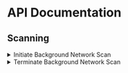 # API Documentation

## Scanning

<details>
<summary>Initiate Background Network Scan</summary>

Initiate a background network scan to probe for vulnerabilities. This scan runs asynchronously, mapping potential nodes for hacking.

**Endpoint:** `POST /api/scan/initiate`

**Authorization:** Bearer token required

**Headers:**

```
Authorization: Bearer <your-access-token>
```

**Request Body:**  
_None_

**Success Response (202):**

```json
{
  "message": "Network scan initiated."
}
```

**Error Responses:**

**401 Unauthorized** – Missing or invalid token:

```json
{
  "error": "Invalid Token."
}
```

</details>

<details>
<summary>Terminate Background Network Scan</summary>

Terminate the active background network scan for the authenticated user.

**Endpoint:** `POST /api/scan/terminate`

**Authorization:** Bearer token required

**Headers:**

```
Authorization: Bearer <your-access-token>
```

**Request Body:**  
_None_

**Success Response (202):**

```json
{
  "message": "Network scan terminated."
}
```

**Error Responses:**

**401 Unauthorized** – Missing or invalid token:

```json
{
  "error": "Invalid Token."
}
```
